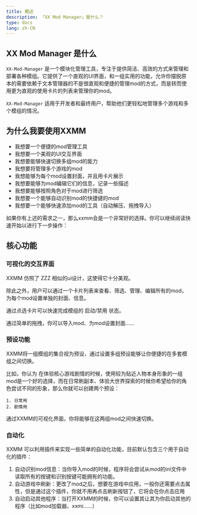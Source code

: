 ```yaml
---
title: 概述
description: 「XX Mod Manager」是什么？
type: docs
lang: zh-CN
---
```


## XX Mod Manager 是什么

`XX-Mod-Manager` 是一个模块化管理工具，专注于提供简洁、高效的方式来管理和部署各种模组。它提供了一个直观的UI界面，和一组实用的功能，允许你摆脱原本的需要依赖于文本管理器的不是很直观和便捷的管理mod的方式，而是转而使用更为直观的使用卡片的列表来管理你的mod。

`XX-Mod-Manager` 适用于开发者和最终用户，帮助他们更轻松地管理多个游戏和多个模组的情况。

## 为什么我要使用XXMM

- 我想要一个便捷的mod管理工具
- 我想要一个美观的UI交互界面
- 我想要能够快速切换多组mod的能力
- 我想要将管理多个游戏的mod
- 我想能够为每个mod设置封面，并且用卡片展示
- 我想要能够为mod编辑它们的信息，记录一些描述
- 我想要能够按照角色对于mod进行筛选
- 我想要一个能够自动识别mod的快捷键的mod
- 我想要一个能够快速添加mod的工具（自动解压、拖拽导入）

如果你有上述的需求之一，那么xxmm会是一个非常好的选择。你可以继续阅读快速开始以进行下一步操作：

## 核心功能
### 可视化的交互界面

XXMM 仿照了 ZZZ 相似的ui设计，这使得它十分美观。

除此之外，用户可以通过一个卡片列表来查看、筛选、管理、编辑所有的mod，为每个mod设置单独的封面、信息。

通过点选卡片可以快速完成模组的 启动/禁用 状态。

通过简单的拖拽，你可以导入mod、为mod设置封面……

### 预设功能

XXMM将一组模组的集合视为预设，通过设置多组预设能够让你便捷的在多套模组之间切换。

比如，你认为 在体验核心游戏剧情的时候，使用较为贴近人物本身形象的一组mod是一个好的选择，而在日常刷副本、体验大世界探索的时候你希望给你的角色尝试不同的形象，那么你就可以创建两个预设：
~~~
1. 日常用
2. 剧情用
~~~

通过XXMM的可视化界面，你将能够在这两组mod之间快速切换。

### 自动化

XXMM 可以利用插件来实现一些简单的自动化功能，目前默认包含三个用于自动化的插件：
1. 自动识别mod信息：当你导入mod的时候，程序将会尝试从mod的ini文件中读取所有的按键和识别按键可能拥有的功能。
2. 自动游戏中刷新：更改了mod之后，想要在游戏中应用，一般你还需要点击属性，但是通过这个插件，你就不用再点击刷新按钮了，它将会在你点击应用
3. 自动启动其他程序：当打开XXMM的时候，你可以设置其让其为你启动其他的程序（比如mod加载器、xxmi……）
